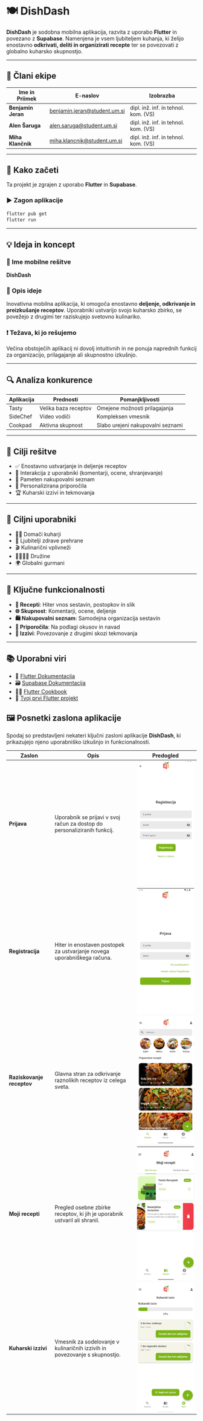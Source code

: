 # 🍽️ DishDash

**DishDash** je sodobna mobilna aplikacija, razvita z uporabo **Flutter** in povezano z **Supabase**. Namenjena je vsem ljubiteljem kuhanja, ki želijo enostavno **odkrivati, deliti in organizirati recepte** ter se povezovati z globalno kuharsko skupnostjo.

---

## 👥 Člani ekipe

| Ime in Priimek       | E-naslov                          | Izobrazba                              |
|----------------------|-----------------------------------|----------------------------------------|
| **Benjamin Jeran**   | benjamin.jeran@student.um.si      | dipl. inž. inf. in tehnol. kom. (VS)   |
| **Alen Šaruga**      | alen.saruga@student.um.si         | dipl. inž. inf. in tehnol. kom. (VS)   |
| **Miha Klančnik**    | miha.klancnik@student.um.si       | dipl. inž. inf. in tehnol. kom. (VS)   |

---

## 🚀 Kako začeti

Ta projekt je zgrajen z uporabo **Flutter** in **Supabase**.

### ▶️ Zagon aplikacije

```bash
flutter pub get
flutter run
```

---

## 💡 Ideja in koncept

### 📱 Ime mobilne rešitve
**DishDash**

### 🧠 Opis ideje
Inovativna mobilna aplikacija, ki omogoča enostavno **deljenje, odkrivanje in preizkušanje receptov**. Uporabniki ustvarijo svojo kuharsko zbirko, se povežejo z drugimi ter raziskujejo svetovno kulinariko.

### ❗ Težava, ki jo rešujemo
Večina obstoječih aplikacij ni dovolj intuitivnih in ne ponuja naprednih funkcij za organizacijo, prilagajanje ali skupnostno izkušnjo.

---

## 🔍 Analiza konkurence

| Aplikacija | Prednosti | Pomanjkljivosti |
|-----------|-----------|----------------|
| Tasty     | Velika baza receptov | Omejene možnosti prilagajanja |
| SideChef  | Video vodiči | Kompleksen vmesnik |
| Cookpad   | Aktivna skupnost | Slabo urejeni nakupovalni seznami |

---

## 🎯 Cilji rešitve

- ✅ Enostavno ustvarjanje in deljenje receptov
- 💬 Interakcija z uporabniki (komentarji, ocene, shranjevanje)
- 🛒 Pameten nakupovalni seznam
- 🧠 Personalizirana priporočila
- 🏆 Kuharski izzivi in tekmovanja

---

## 👤 Ciljni uporabniki

- 👩‍🍳 Domači kuharji
- 🥗 Ljubitelji zdrave prehrane
- 🎬 Kulinarični vplivneži
- 👨‍👩‍👧‍👦 Družine
- 🌍 Globalni gurmani

---

## 🧩 Ključne funkcionalnosti

- **🍲 Recepti**: Hiter vnos sestavin, postopkov in slik
- **🌐 Skupnost**: Komentarji, ocene, deljenje
- **🛍️ Nakupovalni seznam**: Samodejna organizacija sestavin
- **🤖 Priporočila**: Na podlagi okusov in navad
- **🏁 Izzivi**: Povezovanje z drugimi skozi tekmovanja

---

## 📚 Uporabni viri

- 📘 [Flutter Dokumentacija](https://docs.flutter.dev/)
- 🗃️ [Supabase Dokumentacija](https://supabase.com/docs)
- 🧑‍🍳 [Flutter Cookbook](https://docs.flutter.dev/cookbook)
- 🚀 [Tvoj prvi Flutter projekt](https://docs.flutter.dev/get-started/codelab)



## 🖼️ Posnetki zaslona aplikacije

Spodaj so predstavljeni nekateri ključni zasloni aplikacije **DishDash**, ki prikazujejo njeno uporabniško izkušnjo in funkcionalnosti.

| Zaslon               | Opis                                                                 | Predogled                            |
|----------------------|----------------------------------------------------------------------|---------------------------------------|
| **Prijava**          | Uporabnik se prijavi v svoj račun za dostop do personaliziranih funkcij. | ![Prijava](doc_images/login.png)     |
| **Registracija**     | Hiter in enostaven postopek za ustvarjanje novega uporabniškega računa. | ![Registracija](doc_images/register.png) |
| **Raziskovanje receptov** | Glavna stran za odkrivanje raznolikih receptov iz celega sveta.       | ![Explore page](doc_images/recipe.png) |
| **Moji recepti**      | Pregled osebne zbirke receptov, ki jih je uporabnik ustvaril ali shranil. | ![Moji recepti](doc_images/myrecipe.png) |
| **Kuharski izzivi**   | Vmesnik za sodelovanje v kulinaričnih izzivih in povezovanje s skupnostjo. | ![Izziv](doc_images/izziv.png)       |
